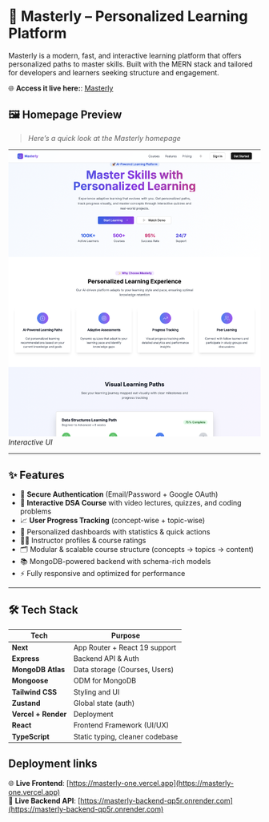 # 🚀 Masterly – Personalized Learning Platform

Masterly is a modern, fast, and interactive learning platform that offers personalized paths to master skills. Built with the MERN stack and tailored for developers and learners seeking structure and engagement.

🌐 **Access it live here:**: [Masterly](https://masterly-one.vercel.app)

## 🖼️ Homepage Preview

> _Here’s a quick look at the Masterly homepage_

![Homepage](public/homepage.png)
*Interactive UI*


---
## ✨ Features

- 🔐 **Secure Authentication** (Email/Password + Google OAuth)
- 🧠 **Interactive DSA Course** with video lectures, quizzes, and coding problems
- 📈 **User Progress Tracking** (concept-wise + topic-wise)
- 🎯 Personalized dashboards with statistics & quick actions
- 🧑‍🏫 Instructor profiles & course ratings
- 🗂️ Modular & scalable course structure (concepts → topics → content)
- 📚 MongoDB-powered backend with schema-rich models
- ⚡ Fully responsive and optimized for performance

---
## 🛠️ Tech Stack

| Tech                |      Purpose                     |
|---------------------|----------------------------------|
| **Next**            | App Router + React 19 support    |
| **Express**         | Backend API & Auth               |
| **MongoDB Atlas**   | Data storage (Courses, Users)    |
| **Mongoose**        | ODM for MongoDB                  |
| **Tailwind CSS**    | Styling and UI                   |
| **Zustand**         | Global state (auth)              |
| **Vercel + Render** | Deployment                       |
| **React**           | Frontend Framework (UI/UX)       |
| **TypeScript**      | Static typing, cleaner codebase  |

## Deployment links

🌐 **Live Frontend**: [https://masterly-one.vercel.app](https://masterly-one.vercel.app)  
🔗 **Live Backend API**: [https://masterly-backend-qp5r.onrender.com](https://masterly-backend-qp5r.onrender.com)

